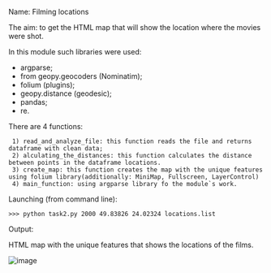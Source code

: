 Name: Filming locations

The aim: to get the HTML map that will show the location where the movies were shot.

In this module such libraries were used:
- argparse;
- from geopy.geocoders (Nominatim);
- folium (plugins);
- geopy.distance (geodesic);
- pandas;
- re.

 There are 4 functions:
 
     1) read_and_analyze_file: this function reads the file and returns dataframe with clean data;
     2) alculating_the_distances: this function calculates the distance between points in the dataframe locations.
     3) create_map: this function creates the map with the unique features using folium library(additionally: MiniMap, Fullscreen, LayerControl)
     4) main_function: using argparse library fo the module`s work.

Launching (from command line):

    >>> python task2.py 2000 49.83826 24.02324 locations.list
    
Output:

HTML map with the unique features that shows the locations of the films.

![image](https://user-images.githubusercontent.com/92580268/153600019-241fc20a-946f-4e1e-aef2-b42f13177c58.png)

 
 




